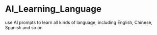 # AI_Learning_Language
use AI prompts to learn all kinds of language, including English, Chinese, Spanish and so on

